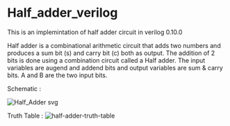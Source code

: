 # Half_adder_verilog


This is an implemintation of half adder circuit in verilog 0.10.0

Half adder is a combinational arithmetic circuit that adds two numbers and produces a sum bit (s) and carry bit (c) both as output.
The addition of 2 bits is done using a combination circuit called a Half adder.
The input variables are augend and addend bits and output variables are sum & carry bits. A and B are the two input bits.



Schematic :

![Half_Adder svg](https://user-images.githubusercontent.com/77931158/195058756-bdde261e-2688-410f-8996-647aa81f452f.png)


Truth Table :
![half-adder-truth-table](https://user-images.githubusercontent.com/77931158/195058902-a986ed1f-2471-448f-ab1e-dd66b1b43055.png)
